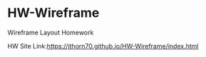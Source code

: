 # HW-Wireframe
Wireframe Layout Homework

HW Site Link:https://jthorn70.github.io/HW-Wireframe/index.html
